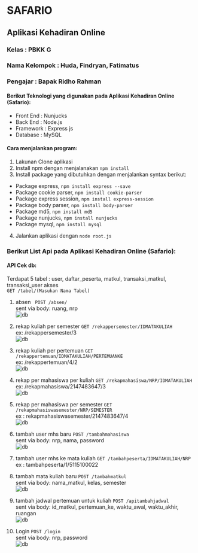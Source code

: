 # SAFARIO
## Aplikasi Kehadiran Online

### Kelas         : PBKK G
### Nama Kelompok : Huda, Findryan, Fatimatus
### Pengajar      : Bapak Ridho Rahman

#### Berikut Teknologi yang digunakan pada Aplikasi Kehadiran Online (Safario):
* Front End       : Nunjucks
* Back End        : Node.js
* Framework       : Express js
* Database        : MySQL

#### Cara menjalankan program:
1. Lakunan Clone aplikasi
2. Install npm dengan menjalanakan  ``` npm install ```
3. Install package yang dibutuhkan dengan menjalankan syntax berikut:
 * Package express, ``` npm install express --save ```
 * Package cookie parser, ``` npm install cookie-parser ```
 * Package express session, ``` npm install express-session ```
 * Package body parser, ``` npm install body-parser ```
 * Package md5, ``` npm install md5 ```
 * Package nunjucks, ``` npm install nunjucks ```
 * Package mysql, ``` npm install mysql ```
4. Jalankan aplikasi dengan ``` node root.js ```

### Berikut List Api pada Aplikasi Kehadiran Online (Safario):
#### API Cek db:
Terdapat 5 tabel : user, daftar_peserta, matkul, transaksi_matkul, transaksi_user
akses
<br/>``` GET /tabel/(Masukan Nama Tabel) ```
<br/>
1. absen
  ``` POST /absen/```
<br/>sent via body: ruang, nrp
<br/>![db](absen1.PNG)

2. rekap kuliah per semester
  ``` GET /rekappersemester/IDMATAKULIAH ```
<br/>ex: /rekappersemester/3
<br/>![db](rekappersemester.jpg)

3. rekap kuliah per pertemuan
  ``` GET /rekappertemuan/IDMATAKULIAH/PERTEMUANKE ```
<br/>ex: /rekappertemuan/4/2
<br/>![db](rekappertemuan.jpg)

4. rekap per mahasiswa per kuliah
  ``` GET /rekapmahasiswa/NRP/IDMATAKULIAH ```
<br/>ex: /rekapmahasiswa/2147483647/3
<br/>![db](rekapmahasiswa.jpg)

5. rekap per mahasiswa per semester
  ``` GET /rekapmahasiswasemester/NRP/SEMESTER ```
<br/>ex : rekapmahasiswasemester/2147483647/4
<br/>![db](rekapmahasiswasemester.jpg)

6. tambah user mhs baru
  ``` POST /tambahmahasiswa ```
<br/>sent via body: nrp, nama, password
<br/>![db](tambahmhs.PNG)

7. tambah user mhs ke mata kuliah
  ``` GET /tambahpeserta/IDMATAKULIAH/NRP ```
<br/> ex : tambahpeserta/1/5115100022

8. tambah mata kuliah baru
  ``` POST /tambahmatkul ```
<br/>sent via body: nama_matkul, kelas, semester
<br/>![db](tambahmtkl.PNG)

9. tambah jadwal pertemuan untuk kuliah
``` POST /apitambahjadwal ```
<br/>sent via body: id_matkul, pertemuan_ke, waktu_awal, waktu_akhir, ruangan
<br/>![db](tambahjadwal.PNG)

10. Login
``` POST /login ```
<br/>sent via body: nrp, password
<br/>![db](login.PNG)
